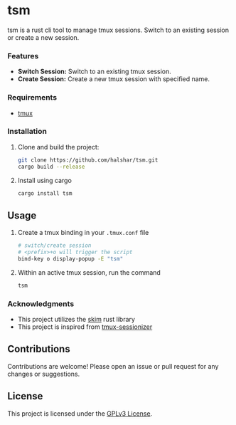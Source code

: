# tsm

tsm is a rust cli tool to manage tmux sessions. Switch to an existing session or create a new session.

### Features

- **Switch Session:** Switch to an existing tmux session.
- **Create Session:** Create a new tmux session with specified name.

### Requirements

- [tmux](https://github.com/tmux/tmux)

### Installation

1. Clone and build the project:
   ```sh
   git clone https://github.com/halshar/tsm.git
   cargo build --release
   ```
2. Install using cargo

   ```sh
   cargo install tsm
   ```

## Usage

1. Create a tmux binding in your `.tmux.conf` file
   ```bash
   # switch/create session
   # <prefix>+o will trigger the script
   bind-key o display-popup -E "tsm"
   ```
2. Within an active tmux session, run the command
   ```bash
   tsm
   ```

### Acknowledgments

- This project utilizes the [skim](https://github.com/lotabout/skim) rust library
- This project is inspired from [tmux-sessionizer](https://github.com/jrmoulton/tmux-sessionizer)

## Contributions

Contributions are welcome! Please open an issue or pull request for any changes or suggestions.

## License

This project is licensed under the [GPLv3 License](./LICENSE).
